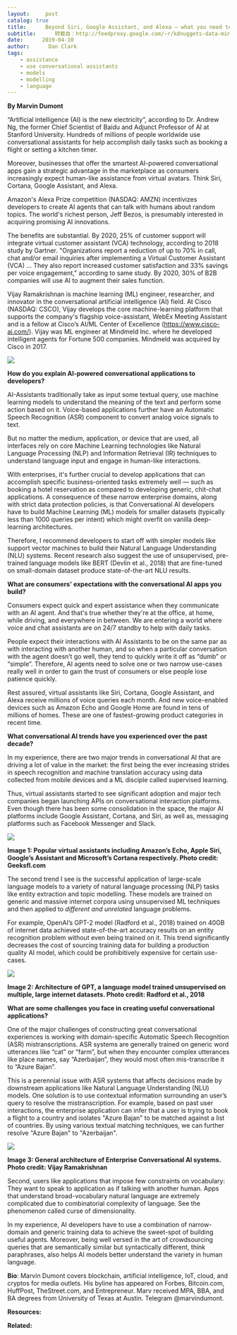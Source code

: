 ```yaml
---
layout:     post
catalog: true
title:      Beyond Siri, Google Assistant, and Alexa – what you need to know about AI Conversational Applications
subtitle:      转载自：http://feedproxy.google.com/~r/kdnuggets-data-mining-analytics/~3/Q6y7VZI3qks/ai-conversational-applications.html
date:      2019-04-10
author:      Dan Clark
tags:
    - assistance
    - use conversational assistants
    - models
    - modelling
    - language
---
```


**By Marvin Dumont**

“Artificial intelligence (AI) is the new electricity”, according to Dr. Andrew Ng, the former Chief Scientist of Baidu and Adjunct Professor of AI at Stanford University. Hundreds of millions of people worldwide use conversational assistants for help accomplish daily tasks such as booking a flight or setting a kitchen timer.

Moreover, businesses that offer the smartest AI-powered conversational apps gain a strategic advantage in the marketplace as consumers increasingly expect human-like assistance from virtual avatars. Think Siri, Cortana, Google Assistant, and Alexa.

Amazon's Alexa Prize competition (NASDAQ: AMZN) incentivizes developers to create AI agents that can talk with humans about random topics. The world's richest person, Jeff Bezos, is presumably interested in acquiring promising AI innovations.

The benefits are substantial. By 2020, 25% of customer support will integrate virtual customer assistant (VCA) technology, according to 2018 study by Gartner. "Organizations report a reduction of up to 70% in call, chat and/or email inquiries after implementing a Virtual Customer Assistant (VCA) … They also report increased customer satisfaction and 33% savings per voice engagement," according to same study. By 2020, 30% of B2B companies will use AI to augment their sales function.

Vijay Ramakrishnan is machine learning (ML) engineer, researcher, and innovator in the conversational artificial intelligence (AI) field. At Cisco (NASDAQ: CSCO), Vijay develops the core machine-learning platform that supports the company's flagship voice-assistant, WebEx Meeting Assistant and is a fellow at Cisco’s AI/ML Center of Excellence (https://www.cisco-ai.com/). Vijay was ML engineer at Mindmeld Inc. where he developed intelligent agents for Fortune 500 companies. Mindmeld was acquired by Cisco in 2017.

![](https://www.kdnuggets.com/wp-content/uploads/ai-expert-fig-1.jpg)


**How do you explain AI-powered conversational applications to developers?**

AI-Assistants traditionally take as input some textual query, use machine learning models to understand the meaning of the text and perform some action based on it. Voice-based applications further have an Automatic Speech Recognition (ASR) component to convert analog voice signals to text.

But no matter the medium, application, or device that are used, all interfaces rely on core Machine Learning technologies like Natural Language Processing (NLP) and Information Retrieval (IR) techniques to understand language input and engage in human-like interactions.

With enterprises, it's further crucial to develop applications that can accomplish specific business-oriented tasks extremely well — such as booking a hotel reservation as compared to developing generic, chit-chat applications. A consequence of these narrow enterprise domains, along with strict data protection policies, is that Conversational AI developers have to build Machine Learning (ML) models for smaller datasets (typically less than 1000 queries per intent) which might overfit on vanilla deep-learning architectures.

Therefore, I recommend developers to start off with simpler models like support vector machines to build their Natural Language Understanding (NLU) systems. Recent research also suggest the use of unsupervised, pre-trained language models like BERT (Devlin et al., 2018) that are fine-tuned on small-domain dataset produce state-of-the-art NLU results.

**What are consumers' expectations with the conversational AI apps you build?**

Consumers expect quick and expert assistance when they communicate with an AI agent. And that's true whether they're at the office, at home, while driving, and everywhere in between. We are entering a world where voice and chat assistants are on 24/7 standby to help with daily tasks.

People expect their interactions with AI Assistants to be on the same par as with interacting with another human, and so when a particular conversation with the agent doesn’t go well, they tend to quickly write it off as “dumb” or “simple”. Therefore, AI agents need to solve one or two narrow use-cases really well in order to gain the trust of consumers or else people lose patience quickly.

Rest assured, virtual assistants like Siri, Cortana, Google Assistant, and Alexa receive millions of voice queries each month. And new voice-enabled devices such as Amazon Echo and Google Home are found in tens of millions of homes. These are one of fastest-growing product categories in recent time.

**What conversational AI trends have you experienced over the past decade?**

In my experience, there are two major trends in conversational AI that are driving a lot of value in the market: the first being the ever increasing strides in speech recognition and machine translation accuracy using data collected from mobile devices and a ML disciple called supervised learning.

Thus, virtual assistants started to see significant adoption and major tech companies began launching APIs on conversational interaction platforms. Even though there has been some consolidation in the space, the major AI platforms include Google Assistant, Cortana, and Siri, as well as, messaging platforms such as Facebook Messenger and Slack.

![](https://www.kdnuggets.com/wp-content/uploads/ai-expert-fig-2.jpg)


**Image 1: Popular virtual assistants including Amazon’s Echo, Apple Siri, Google’s Assistant and Microsoft’s Cortana respectively. Photo credit: Geeksfl.com**

The second trend I see is the successful application of large-scale language models to a variety of natural language processing (NLP) tasks like entity extraction and topic modelling. These models are trained on generic and massive internet corpora using unsupervised ML techniques and then applied to *different and unrelated* language problems.

For example, OpenAI’s GPT-2 model (Radford et al., 2018) trained on 40GB of internet data achieved state-of-the-art accuracy results on an entity recognition problem without even being trained on it. This trend significantly decreases the cost of sourcing training data for building a production quality AI model, which could be prohibitively expensive for certain use-cases.

![](https://www.kdnuggets.com/wp-content/uploads/ai-expert-fig-3.jpg)


**Image 2: Architecture of GPT, a language model trained unsupervised on multiple, large internet datasets. Photo credit: Radford et al., 2018**

**What are some challenges you face in creating useful conversational applications?**

One of the major challenges of constructing great conversational experiences is working with domain-specific Automatic Speech Recognition (ASR) mistranscriptions. ASR systems are generally trained on generic word utterances like “cat” or “farm”, but when they encounter complex utterances like place names, say “Azerbaijan”, they would most often mis-transcribe it to “Azure Bajan”.

This is a perennial issue with ASR systems that affects decisions made by downstream applications like Natural Language Understanding (NLU) models. One solution is to use contextual information surrounding an user’s query to resolve the mistranscription. For example, based on past user interactions, the enterprise application can infer that a user is trying to book a flight to a country and isolates "Azure Bajan" to be matched against a list of countries. By using various textual matching techniques, we can further resolve "Azure Bajan" to "Azerbaijan".

![](https://www.kdnuggets.com/wp-content/uploads/ai-expert-fig-4.jpg)


**Image 3: General architecture of Enterprise Conversational AI systems. Photo credit: Vijay Ramakrishnan**

Second, users like applications that impose few constraints on vocabulary: They want to speak to application as if talking with another human. Apps that understand broad-vocabulary natural language are extremely complicated due to combinatorial complexity of language. See the phenomenon called curse of dimensionality.

In my experience, AI developers have to use a combination of narrow-domain and generic training data to achieve the sweet-spot of building useful agents. Moreover, being well versed in the art of crowdsourcing queries that are semantically similar but syntactically different, think paraphrases, also helps AI models better understand the variety in human language.

**Bio**: Marvin Dumont covers blockchain, artificial intelligence, IoT, cloud, and cryptos for media outlets. His byline has appeared on Forbes, Bitcoin.com, HuffPost, TheStreet.com, and Entrepreneur. Marv received MPA, BBA, and BA degrees from University of Texas at Austin. Telegram @marvindumont.

**Resources:**

**Related:**



 
